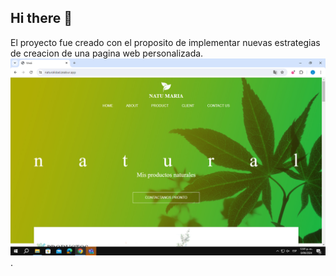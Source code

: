 ## Hi there 👋
El proyecto fue creado con el proposito de implementar nuevas estrategias de creacion de una pagina web personalizada.
![pagina web](./images/imagen2.png).




